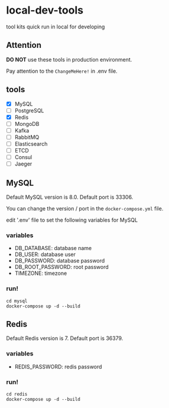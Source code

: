 # local-dev-tools

tool kits quick run in local for developing

## Attention

**DO NOT** use these tools in production environment.

Pay attention to the `ChangeMeHere!` in .env file.

## tools

- [x] MySQL
- [ ] PostgreSQL
- [x] Redis
- [ ] MongoDB
- [ ] Kafka
- [ ] RabbitMQ
- [ ] Elasticsearch
- [ ] ETCD
- [ ] Consul
- [ ] Jaeger

## MySQL

Default MySQL version is 8.0. Default port is 33306.

You can change the version / port in the `docker-compose.yml` file.

edit '.env' file to set the following variables for MySQL

### variables

- DB_DATABASE: database name
- DB_USER: database user
- DB_PASSWORD: database password
- DB_ROOT_PASSWORD: root password
- TIMEZONE: timezone

### run!

```shell
cd mysql
docker-compose up -d --build
```

## Redis

Default Redis version is 7. Default port is 36379.

### variables

- REDIS_PASSWORD: redis password

### run!

```shell
cd redis
docker-compose up -d --build
```
